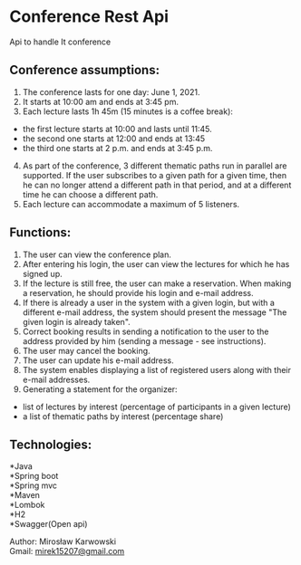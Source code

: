 # Conference Rest Api</br>
Api to handle It conference
## Conference assumptions:

1. The conference lasts for one day: June 1, 2021.
2. It starts at 10:00 am and ends at 3:45 pm.
3. Each lecture lasts 1h 45m (15 minutes is a coffee break):
- the first lecture starts at 10:00 and lasts until 11:45.
- the second one starts at 12:00 and ends at 13:45
- the third one starts at 2 p.m. and ends at 3:45 p.m.
4. As part of the conference, 3 different thematic paths run in parallel are supported. If the user subscribes to a given path for a given time, then he can no longer attend a different path in that period, and at a different time he can choose a different path.
5. Each lecture can accommodate a maximum of 5 listeners.

## Functions:
1. The user can view the conference plan.
2. After entering his login, the user can view the lectures for which he has signed up.
3. If the lecture is still free, the user can make a reservation. When making a reservation, he should provide his login and e-mail address.
4. If there is already a user in the system with a given login, but with a different e-mail address, the system should present the message "The given login is already taken".
5. Correct booking results in sending a notification to the user to the address provided by him (sending a message - see instructions).
6. The user may cancel the booking.
7. The user can update his e-mail address.
8. The system enables displaying a list of registered users along with their e-mail addresses.
9. Generating a statement for the organizer:
- list of lectures by interest (percentage of participants in a given lecture)
- a list of thematic paths by interest (percentage share)
## Technologies:
*Java</br>
*Spring boot</br>
*Spring mvc</br>
*Maven</br>
*Lombok</br>
*H2</br>
*Swagger(Open api)

Author: Mirosław Karwowski</br>
Gmail: mirek15207@gmail.com</br>
